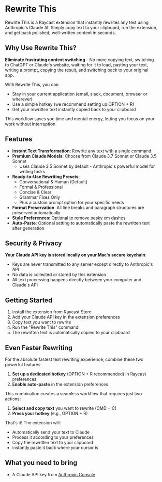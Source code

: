 # Rewrite This

Rewrite This is a Raycast extension that instantly rewrites any text using Anthropic's Claude AI. Simply copy text to your clipboard, run the extension, and get back polished, well-written content in seconds.

## Why Use Rewrite This?

**Eliminate frustrating context switching** - No more copying text, switching to ChatGPT or Claude's website, waiting for it to load, pasting your text, writing a prompt, copying the result, and switching back to your original app.

With Rewrite This, you can:
- Stay in your current application (email, slack, document, browser or wherever)
- Use a simple hotkey (we recommend setting up OPTION + R)
- Get your rewritten text instantly copied back to your clipboard

This workflow saves you time and mental energy, letting you focus on your work without interruption.

## Features

- **Instant Text Transformation**: Rewrite any text with a single command
- **Premium Claude Models**: Choose from Claude 3.7 Sonnet or Claude 3.5 Sonnet
  - Uses Claude 3.5 Sonnet by default - Anthropic's powerful model for writing tasks
- **Ready-to-Use Rewriting Presets**:
  - Conversational & Human (Default)
  - Formal & Professional
  - Concise & Clear
  - Grammar Fixes Only
  - Plus a custom prompt option for your specific needs
- **Format Preservation**: All line breaks and paragraph structures are preserved automatically
- **Style Preferences**: Optional to remove pesky em dashes
- **Auto-Paste**: Optional setting to automatically paste the rewritten text after generation

## Security & Privacy

**Your Claude API key is stored locally on your Mac's secure keychain**:
- Keys are never transmitted to any server except directly to Anthropic's API
- No data is collected or stored by this extension
- All text processing happens directly between your computer and Claude's API

## Getting Started

1. Install the extension from Raycast Store
2. Add your Claude API key in the extension preferences
3. Copy text you want to rewrite
4. Run the "Rewrite This" command
5. The rewritten text is automatically copied to your clipboard

## Even Faster Rewriting

For the absolute fastest text rewriting experience, combine these two powerful features:

1. **Set up a dedicated hotkey** (OPTION + R recommended) in Raycast preferences
2. **Enable auto-paste** in the extension preferences

This combination creates a seamless workflow that requires just two actions:
1. **Select and copy text** you want to rewrite (CMD + C)
2. **Press your hotkey** (e.g., OPTION + R)

That's it! The extension will:
- Automatically send your text to Claude
- Process it according to your preferences
- Copy the rewritten text to your clipboard
- Instantly paste it back where your cursor is

## What you need to bring

- A Claude API key from [Anthropic Console](https://console.anthropic.com/)